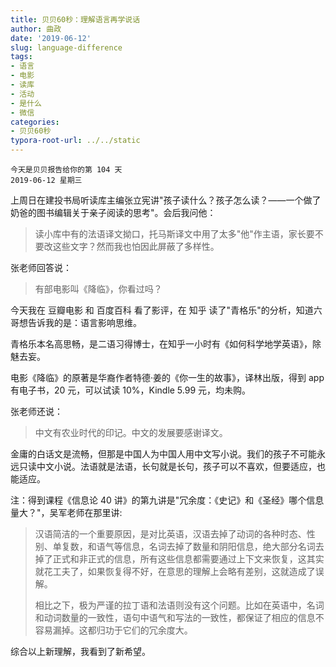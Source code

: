 ```yaml
---
title: 贝贝60秒：理解语言再学说话
author: 曲政
date: '2019-06-12'
slug: language-difference
tags:
- 语言
- 电影
- 读库
- 活动
- 是什么
- 微信
categories:
- 贝贝60秒
typora-root-url: ../../static
---
```


```
今天是贝贝报告给你的第 104 天
2019-06-12 星期三
```

上周日在建投书局听读库主编张立宪讲"孩子读什么？孩子怎么读？——一个做了奶爸的图书编辑关于亲子阅读的思考"。会后我问他：

>   读小库中有的法语译文拗口，托马斯译文中用了太多"他"作主语，家长要不要改这些文字？然而我也怕因此屏蔽了多样性。

张老师回答说：

>   有部电影叫《降临》，你看过吗？

今天我在 豆瓣电影 和 百度百科 看了影评，在 知乎 读了"青格乐"的分析，知道六哥想告诉我的是：语言影响思维。

青格乐本名高思畅，是二语习得博士，在知乎一小时有《如何科学地学英语》，除魅去妄。

电影《降临》的原著是华裔作者特德·姜的《你一生的故事》，译林出版，得到 app 有电子书，20 元，可以试读 10%，Kindle 5.99 元，均未购。

张老师还说：

>   中文有农业时代的印记。中文的发展要感谢译文。

金庸的白话文是流畅，但那是中国人为中国人用中文写小说。我们的孩子不可能永远只读中文小说。法语就是法语，长句就是长句，孩子可以不喜欢，但要适应，也能适应。

注：得到课程《信息论 40 讲》的第九讲是"冗余度：《史记》和《圣经》哪个信息量大？"，吴军老师在那里讲:

>   汉语简洁的一个重要原因，是对比英语，汉语去掉了动词的各种时态、性别、单复数，和语气等信息，名词去掉了数量和阴阳信息，绝大部分名词去掉了正式和非正式的信息，所有这些信息都需要通过上下文来恢复，这其实就花工夫了，如果恢复得不好，在意思的理解上会略有差别，这就造成了误解。
>
>   相比之下，极为严谨的拉丁语和法语则没有这个问题。比如在英语中，名词和动词数量的一致性，语句中语气和写法的一致性，都保证了相应的信息不容易漏掉。这都归功于它们的冗余度大。

综合以上新理解，我看到了新希望。
